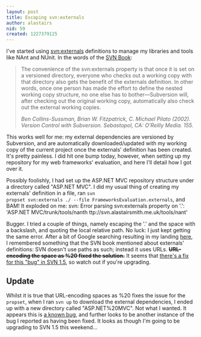 ```yaml
---
layout: post
title: Escaping svn:externals
author: alastairs
nid: 59
created: 1227379125
---
```

I've started using <a href="http://svnbook.red-bean.com/en/1.5/svn.advanced.externals.html">svn:externals</a> definitions to manage my libraries and tools like NAnt and NUnit.  In the words of the <a href="http://www.svnbook.com/">SVN Book</a>:
<blockquote cite="http://svnbook.red-bean.com/en/1.5/svn.advanced.externals.html">The convenience of the svn:externals  property is that once it is set on a versioned directory, everyone who checks out a working copy with that directory also gets the benefit of the externals definition. In other words, once one person has made the effort to define the nested working copy structure, no one else has to bother—Subversion will, after checking out the original working copy, automatically also check out the external working copies.  

<cite>Ben Collins-Sussman, Brian W. Fitzpatrick, C. Michael Pilato (2002). <em>Version Control with Subversion</em>. Sebastopol, CA: O'Reilly Media. 155.</cite></blockquote>

This works well for me: my external dependencies are versioned by Subversion, and are automatically downloaded/updated with my working copy of the current project once the externals' definition has been created.  It's pretty painless.  I did hit one bump today, however, when setting up my repository for my web frameworks' evaluation, and here I'll detail how I got over it.
<!--break-->
Possibly foolishly, I had set up the ASP.NET MVC repository structure under a directory called "ASP.NET MVC".  I did my usual thing of creating my externals' definition in a file, ran <code language="bash">svn propset svn:externals ./ --file FrameworksEvaluation.externals</code>, and BAM!  It exploded on me:
<blockcode>
svn: Error parsing svn:externals property on '.': 'ASP.NET MVC/trunk/tools/nanth
ttp://svn.alastairsmith.me.uk/tools/nant'
</blockcode>

Bugger.  I tried a couple of things, namely escaping the '.' and the space with a backslash, and quoting the local relative path.  No luck: I just kept getting the same error.  After a bit of Google searching resulting in my landing <a href="http://osdir.com/ml/version-control.subversion.tortoisesvn.devel/2005-08/msg00607.html" title="Re: can't set svn:externals property to reference a directory with a space: msg#00607 version-control.subversion.tortoisesvn.devel">here</a>, I remembered something that the SVN book mentioned about externals' definitions: SVN doesn't use paths as such; instead it uses URLs.  <strong style="text-decoration:line-through;">URL-encoding the space as %20 fixed the solution.</strong>  It seems that <a href="http://svn.haxx.se/dev/archive-2008-10/0213.shtml">there's a fix for this "bug" in SVN 1.5</a>, so watch out if you're upgrading.

<h2>Update</h2>
Whilst it is true that URL-encoding spaces as %20 fixes the issue for the <code>propset</code>, when I ran <code>svn up</code> to download the external dependencies, I ended up with a new directory called "ASP.NET%20MVC".  Not what I wanted.  It appears this is <a href="http://subversion.tigris.org/issues/show_bug.cgi?id=2461" title="Subversion Issue 2461:svn:externals doesn't support spaces in local path">a known bug</a>, and further looks to be another instance of the bug I reported as having been fixed.  It looks as though I'm going to be upgrading to SVN 1.5 this weekend...
